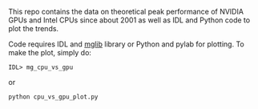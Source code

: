 This repo contains the data on theoretical peak performance of NVIDIA GPUs and Intel CPUs since about 2001 as well as IDL and Python code to plot the trends.

Code requires IDL and [mglib] library or Python and pylab for plotting. To make the plot, simply do:

    IDL> mg_cpu_vs_gpu

or

	python cpu_vs_gpu_plot.py

[mglib]: http://github.com/mgalloy/mglib